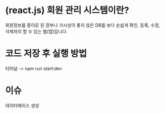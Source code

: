 # (react.js) 회원 관리 시스템이란?

  회원정보를 종이로 된 장부나 가시성이 좋지 않은 DB를 보다 손쉽게
  확인, 등록, 수정, 삭제까지 할 수 있는 웹(앱)입니다.

# 코드 저장 후 실행 방법

  터미널 -> npm run start:dev

# 이슈

  데이터베이스 생성